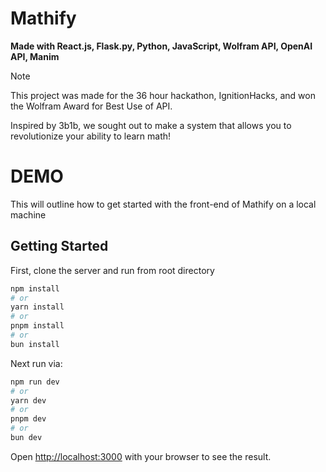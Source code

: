 # Mathify
**Made with React.js, Flask.py, Python, JavaScript, Wolfram API, OpenAI API, Manim**

>[!NOTE]
>This project was made for the 36 hour hackathon, IgnitionHacks, and won the Wolfram Award for Best Use of API.

Inspired by 3b1b, we sought out to make a system that allows you to revolutionize your ability to learn math!

# DEMO

This will outline how to get started with the front-end of Mathify on a local machine

## Getting Started

First, clone the server and run from root directory

```bash
npm install
# or
yarn install
# or
pnpm install
# or
bun install
```

Next run via:

```bash
npm run dev
# or
yarn dev
# or
pnpm dev
# or
bun dev
```

Open [http://localhost:3000](http://localhost:3000) with your browser to see the result.
